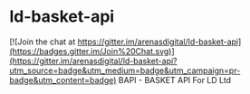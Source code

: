 # ld-basket-api

[![Join the chat at https://gitter.im/arenasdigital/ld-basket-api](https://badges.gitter.im/Join%20Chat.svg)](https://gitter.im/arenasdigital/ld-basket-api?utm_source=badge&utm_medium=badge&utm_campaign=pr-badge&utm_content=badge)
BAPI - BASKET API For LD Ltd
